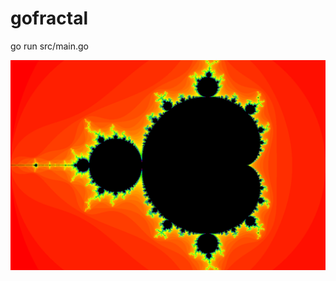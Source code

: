 # gofractal
go run src/main.go

![test](https://raw.githubusercontent.com/theepicsnail/gofractal/master/new.png)
